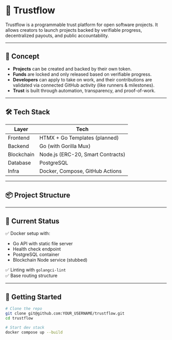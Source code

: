 # 🚀 Trustflow

Trustflow is a programmable trust platform for open software projects. It allows creators to launch projects backed by verifiable progress, decentralized payouts, and public accountability.

---

## 🧠 Concept

- **Projects** can be created and backed by their own token.
- **Funds** are locked and only released based on verifiable progress.
- **Developers** can apply to take on work, and their contributions are validated via connected GitHub activity (like runners & milestones).
- **Trust** is built through automation, transparency, and proof-of-work.

---

## 🛠️ Tech Stack

| Layer        | Tech                            |
|-------------|---------------------------------|
| Frontend     | HTMX + Go Templates (planned)   |
| Backend      | Go (with Gorilla Mux)           |
| Blockchain   | Node.js (ERC-20, Smart Contracts) |
| Database     | PostgreSQL                       |
| Infra        | Docker, Compose, GitHub Actions  |

---

## 📦 Project Structure



---

## 🚧 Current Status

✅ Docker setup with:
- Go API with static file server
- Health check endpoint
- PostgreSQL container
- Blockchain Node service (stubbed)

✅ Linting with `golangci-lint`  
✅ Base routing structure

---

## 📍 Getting Started

```bash
# Clone the repo
git clone git@github.com:YOUR_USERNAME/trustflow.git
cd trustflow

# Start dev stack
docker compose up --build
